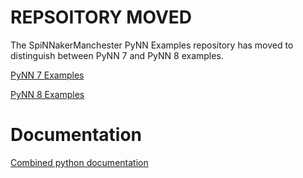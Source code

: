REPSOITORY MOVED
================

The SpiNNakerManchester PyNN Examples repository has moved to distinguish between PyNN 7 and PyNN 8 examples.

[PyNN 7 Examples](https://github.com/SpiNNakerManchester/PyNN7Examples)

[PyNN 8 Examples](https://github.com/SpiNNakerManchester/PyNN8Examples)

Documentation
=============
[Combined python documentation](http://spinnakermanchester.readthedocs.io)
